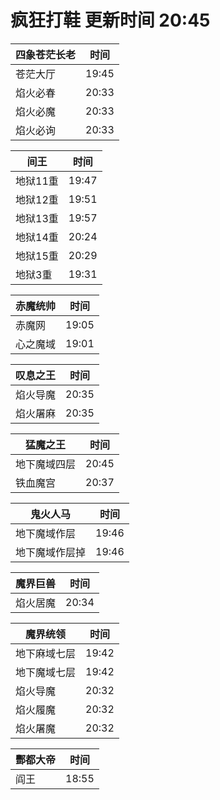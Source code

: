 # 疯狂打鞋 更新时间 20:45

| 四象苍茫长老   | 时间    |
|--------|-------|
| 苍茫大厅 | 19:45 |
| 焰火必春 | 20:33 |
| 焰火必魔 | 20:33 |
| 焰火必询 | 20:33 |

| 间王   | 时间    |
|--------|-------|
| 地狱11重 | 19:47 |
| 地狱12重 | 19:51 |
| 地狱13重 | 19:57 |
| 地狱14重 | 20:24 |
| 地狱15重 | 20:29 |
| 地狱3重 | 19:31 |

| 赤魔统帅   | 时间    |
|--------|-------|
| 赤魔网 | 19:05 |
| 心之魔域 | 19:01 |

| 叹息之王   | 时间    |
|--------|-------|
| 焰火导魔 | 20:35 |
| 焰火屠麻 | 20:35 |

| 猛魔之王   | 时间    |
|--------|-------|
| 地下魔域四层 | 20:45 |
| 铁血魔宫 | 20:37 |

| 鬼火人马   | 时间    |
|--------|-------|
| 地下魔域作层 | 19:46 |
| 地下魔域作层掉 | 19:46 |

| 魔界巨兽   | 时间    |
|--------|-------|
| 焰火居魔 | 20:34 |

| 魔界统领   | 时间    |
|--------|-------|
| 地下麻域七层 | 19:42 |
| 地下魔域七层 | 19:42 |
| 焰火导魔 | 20:32 |
| 焰火履魔 | 20:32 |
| 焰火屠魔 | 20:32 |

| 酆都大帝   | 时间    |
|--------|-------|
| 阎王 | 18:55 |